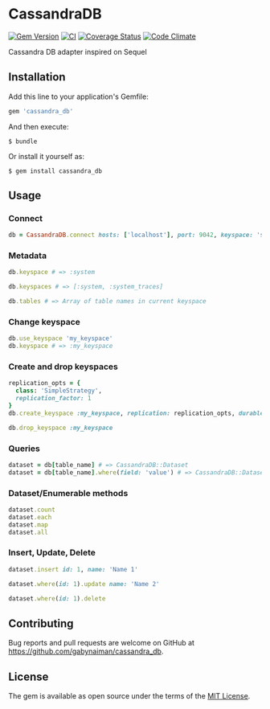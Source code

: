 # CassandraDB

[![Gem Version](https://badge.fury.io/rb/cassandra_db.svg)](https://rubygems.org/gems/cassandra_db)
[![CI](https://github.com/gabynaiman/cassandra_db/actions/workflows/ci.yml/badge.svg)](https://github.com/gabynaiman/cassandra_db/actions/workflows/ci.yml)
[![Coverage Status](https://coveralls.io/repos/gabynaiman/cassandra_db/badge.svg?branch=master)](https://coveralls.io/r/gabynaiman/cassandra_db?branch=master)
[![Code Climate](https://codeclimate.com/github/gabynaiman/cassandra_db.svg)](https://codeclimate.com/github/gabynaiman/cassandra_db)

Cassandra DB adapter inspired on Sequel

## Installation

Add this line to your application's Gemfile:

```ruby
gem 'cassandra_db'
```

And then execute:

    $ bundle

Or install it yourself as:

    $ gem install cassandra_db

## Usage

### Connect
```ruby
db = CassandraDB.connect hosts: ['localhost'], port: 9042, keyspace: 'system'
```

### Metadata
```ruby
db.keyspace # => :system

db.keyspaces # => [:system, :system_traces]

db.tables # => Array of table names in current keyspace
```

### Change keyspace
```ruby
db.use_keyspace 'my_keyspace'
db.keyspace # => :my_keyspace
```

### Create and drop keyspaces
```ruby
replication_opts = {
  class: 'SimpleStrategy',
  replication_factor: 1
}
db.create_keyspace :my_keyspace, replication: replication_opts, durable_writes: true

db.drop_keyspace :my_keyspace
```

### Queries
```ruby
dataset = db[table_name] # => CassandraDB::Dataset
dataset = db[table_name].where(field: 'value') # => CassandraDB::Dataset
```

### Dataset/Enumerable methods
```ruby
dataset.count
dataset.each
dataset.map
dataset.all
```

### Insert, Update, Delete
```ruby
dataset.insert id: 1, name: 'Name 1'

dataset.where(id: 1).update name: 'Name 2'

dataset.where(id: 1).delete
```

## Contributing

Bug reports and pull requests are welcome on GitHub at https://github.com/gabynaiman/cassandra_db.


## License

The gem is available as open source under the terms of the [MIT License](http://opensource.org/licenses/MIT).


